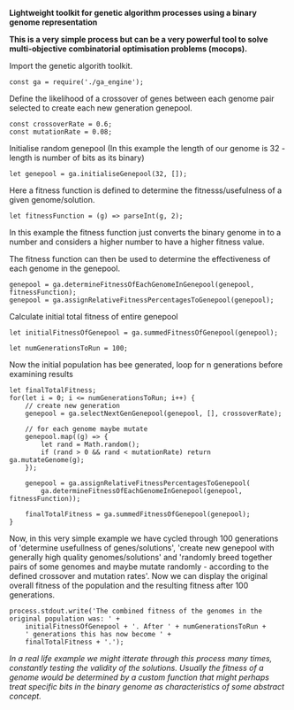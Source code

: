 ******Lightweight toolkit for genetic algorithm processes using a binary genome representation******

**This is a very simple process but can be a very powerful tool to solve multi-objective combinatorial optimisation problems (mocops).**

Import the genetic algorith toolkit.

    const ga = require('./ga_engine');
    
Define the likelihood of a crossover of genes between each genome pair selected to create each new generation  genepool.

    const crossoverRate = 0.6;
    const mutationRate = 0.08;
    
Initialise random genepool (In this example the length of our genome is 32 - length is number of bits as its binary)
 
    let genepool = ga.initialiseGenepool(32, []);
    
Here a fitness function is defined to determine the fitnesss/usefulness of a given genome/solution.

    let fitnessFunction = (g) => parseInt(g, 2);
In this example the fitness function just converts the binary genome in to a number and considers a higher number to have a higher fitness value.

The fitness function can then be used to determine the effectiveness of each genome in the genepool.

    genepool = ga.determineFitnessOfEachGenomeInGenepool(genepool, fitnessFunction);
    genepool = ga.assignRelativeFitnessPercentagesToGenepool(genepool);
    
    

Calculate initial total fitness of entire genepool

    let initialFitnessOfGenepool = ga.summedFitnessOfGenepool(genepool);

    let numGenerationsToRun = 100;

Now the initial population  has bee generated, loop for n generations before examining results

    let finalTotalFitness;
    for(let i = 0; i <= numGenerationsToRun; i++) {
        // create new generation
        genepool = ga.selectNextGenGenepool(genepool, [], crossoverRate);

        // for each genome maybe mutate
        genepool.map((g) => {
            let rand = Math.random();
            if (rand > 0 && rand < mutationRate) return ga.mutateGenome(g);
        });

        genepool = ga.assignRelativeFitnessPercentagesToGenepool(
            ga.determineFitnessOfEachGenomeInGenepool(genepool, fitnessFunction));

        finalTotalFitness = ga.summedFitnessOfGenepool(genepool);
    }

Now, in this very simple example we have cycled through 100 generations of 'determine usefullness of genes/solutions', 'create new genepool with generally high quality genomes/solutions' and 'randomly breed together pairs of some genomes and maybe mutate randomly - according to the defined crossover and mutation rates'.
Now we can display the original overall fitness of the population and the resulting fitness after 100 generations.

    process.stdout.write('The combined fitness of the genomes in the original population was: ' +
        initialFitnessOfGenepool + '. After ' + numGenerationsToRun +
        ' generations this has now become ' +
        finalTotalFitness + '.');
        
_In a real life example we might itterate through this process many times, constantly testing the validity of the solutions.
Usually the fitness of a genome would be determined by a custom function that might perhaps treat specific bits in the binary genome as characteristics of some abstract concept._